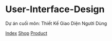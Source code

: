 # User-Interface-Design
Dự án cuối môn: Thiết Kế Giao Diện Người Dùng

[Index](https://huyvotran.github.io/User-Interface-Design/sources/)
[Shop](https://huyvotran.github.io/User-Interface-Design/sources/shop.html/)
[Product](https://huyvotran.github.io/User-Interface-Design/sources/product.html/)
